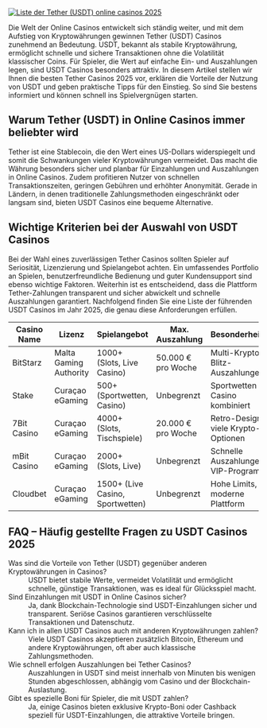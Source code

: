 [![Liste der Tether (USDT) online casinos 2025](https://123-caf.pages.dev/gitsignup.png)](https://vrmoo.ru/Bt82HjjY)

<p>Die Welt der Online Casinos entwickelt sich ständig weiter, und mit dem Aufstieg von Kryptowährungen gewinnen Tether (USDT) Casinos zunehmend an Bedeutung. USDT, bekannt als stabile Kryptowährung, ermöglicht schnelle und sichere Transaktionen ohne die Volatilität klassischer Coins. Für Spieler, die Wert auf einfache Ein- und Auszahlungen legen, sind USDT Casinos besonders attraktiv. In diesem Artikel stellen wir Ihnen die besten Tether Casinos 2025 vor, erklären die Vorteile der Nutzung von USDT und geben praktische Tipps für den Einstieg. So sind Sie bestens informiert und können schnell ins Spielvergnügen starten.</p>  <h2>Warum Tether (USDT) in Online Casinos immer beliebter wird</h2> <p>Tether ist eine Stablecoin, die den Wert eines US-Dollars widerspiegelt und somit die Schwankungen vieler Kryptowährungen vermeidet. Das macht die Währung besonders sicher und planbar für Einzahlungen und Auszahlungen in Online Casinos. Zudem profitieren Nutzer von schnellen Transaktionszeiten, geringen Gebühren und erhöhter Anonymität. Gerade in Ländern, in denen traditionelle Zahlungsmethoden eingeschränkt oder langsam sind, bieten USDT Casinos eine bequeme Alternative.</p>  <h2>Wichtige Kriterien bei der Auswahl von USDT Casinos</h2> <p>Bei der Wahl eines zuverlässigen Tether Casinos sollten Spieler auf Seriosität, Lizenzierung und Spielangebot achten. Ein umfassendes Portfolio an Spielen, benutzerfreundliche Bedienung und guter Kundensupport sind ebenso wichtige Faktoren. Weiterhin ist es entscheidend, dass die Plattform Tether-Zahlungen transparent und sicher abwickelt und schnelle Auszahlungen garantiert. Nachfolgend finden Sie eine Liste der führenden USDT Casinos im Jahr 2025, die genau diese Anforderungen erfüllen.</p>  <table> <thead> <tr> <th>Casino Name</th> <th>Lizenz</th> <th>Spielangebot</th> <th>Max. Auszahlung</th> <th>Besonderheiten</th> </tr> </thead> <tbody> <tr> <td>BitStarz</td> <td>Malta Gaming Authority</td> <td>1000+ (Slots, Live Casino)</td> <td>50.000 € pro Woche</td> <td>Multi-Krypto, Blitz-Auszahlungen</td> </tr> <tr> <td>Stake</td> <td>Curaçao eGaming</td> <td>500+ (Sportwetten, Casino)</td> <td>Unbegrenzt</td> <td>Sportwetten & Casino kombiniert</td> </tr> <tr> <td>7Bit Casino</td> <td>Curaçao eGaming</td> <td>4000+ (Slots, Tischspiele)</td> <td>20.000 € pro Woche</td> <td>Retro-Design, viele Krypto-Optionen</td> </tr> <tr> <td>mBit Casino</td> <td>Curaçao eGaming</td> <td>2000+ (Slots, Live)</td> <td>Unbegrenzt</td> <td>Schnelle Auszahlungen, VIP-Programm</td> </tr> <tr> <td>Cloudbet</td> <td>Curaçao eGaming</td> <td>1500+ (Live Casino, Sportwetten)</td> <td>Unbegrenzt</td> <td>Hohe Limits, moderne Plattform</td> </tr> </tbody> </table>  <h2>FAQ – Häufig gestellte Fragen zu USDT Casinos 2025</h2> <dl> <dt>Was sind die Vorteile von Tether (USDT) gegenüber anderen Kryptowährungen in Casinos?</dt> <dd>USDT bietet stabile Werte, vermeidet Volatilität und ermöglicht schnelle, günstige Transaktionen, was es ideal für Glücksspiel macht.</dd>  <dt>Sind Einzahlungen mit USDT in Online Casinos sicher?</dt> <dd>Ja, dank Blockchain-Technologie sind USDT-Einzahlungen sicher und transparent. Seriöse Casinos garantieren verschlüsselte Transaktionen und Datenschutz.</dd>  <dt>Kann ich in allen USDT Casinos auch mit anderen Kryptowährungen zahlen?</dt> <dd>Viele USDT Casinos akzeptieren zusätzlich Bitcoin, Ethereum und andere Kryptowährungen, oft aber auch klassische Zahlungsmethoden.</dd>  <dt>Wie schnell erfolgen Auszahlungen bei Tether Casinos?</dt> <dd>Auszahlungen in USDT sind meist innerhalb von Minuten bis wenigen Stunden abgeschlossen, abhängig vom Casino und der Blockchain-Auslastung.</dd>  <dt>Gibt es spezielle Boni für Spieler, die mit USDT zahlen?</dt> <dd>Ja, einige Casinos bieten exklusive Krypto-Boni oder Cashback speziell für USDT-Einzahlungen, die attraktive Vorteile bringen.</dd> </dl>
